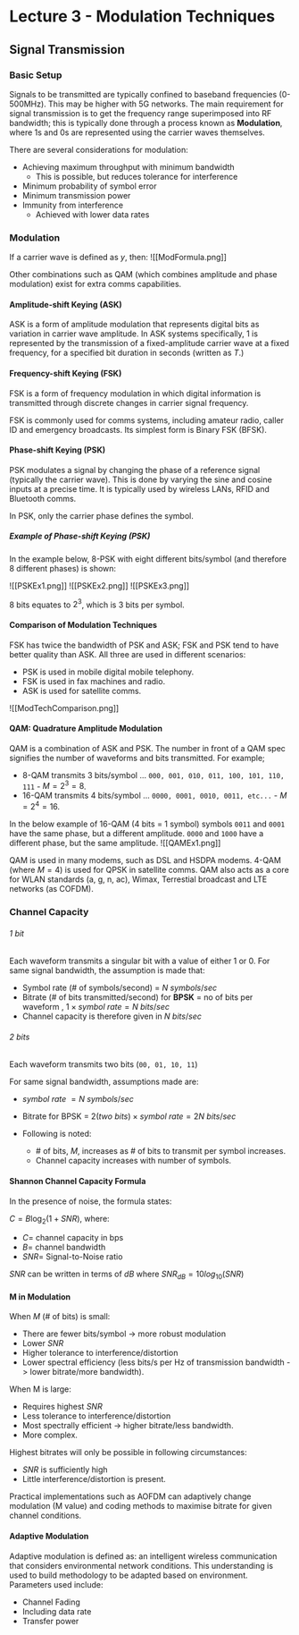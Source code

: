 # Lecture 3 - Modulation Techniques

## Signal Transmission

### Basic Setup

Signals to be transmitted are typically confined to baseband frequencies (0-500MHz). This may be higher with 5G networks. The main requirement for signal transmission is to get the frequency range superimposed into RF bandwidth; this is typically done through a process known as **Modulation**, where 1s and 0s are represented using the carrier waves themselves.

There are several considerations for modulation:

- Achieving maximum throughput with minimum bandwidth
	- This is possible, but reduces tolerance for interference
- Minimum probability of symbol error
- Minimum transmission power
- Immunity from interference
	- Achieved with lower data rates

### Modulation

If a carrier wave is defined as $y$, then:
![[ModFormula.png]]

Other combinations such as QAM (which combines amplitude and phase modulation) exist for extra comms capabilities.

#### Amplitude-shift Keying (ASK)

ASK is a form of amplitude modulation that represents digital bits as variation in carrier wave amplitude. In ASK systems specifically, 1 is represented by the transmission of a fixed-amplitude carrier wave at a fixed frequency, for a specified bit duration in seconds (written as $T$.)

#### Frequency-shift Keying (FSK)

FSK is a form of frequency modulation in which digital information is transmitted through discrete changes in carrier signal frequency.

FSK is commonly used for comms systems, including amateur radio, caller ID and emergency broadcasts. Its simplest form is Binary FSK (BFSK).

#### Phase-shift Keying (PSK)

PSK modulates a signal by changing the phase of a reference signal (typically the carrier wave). This is done by varying the sine and cosine inputs at a precise time. It is typically used by wireless LANs, RFID and Bluetooth comms.

In PSK, only the carrier phase defines the symbol.

##### Example of Phase-shift Keying (PSK)

In the example below, 8-PSK with eight different bits/symbol (and therefore 8 different phases) is shown: 

![[PSKEx1.png]]
![[PSKEx2.png]]
![[PSKEx3.png]]

8 bits equates to $2^3$, which is 3 bits per symbol.

#### Comparison of Modulation Techniques

FSK has twice the bandwidth of PSK and ASK; FSK and PSK tend to have better quality than ASK. All three are used in different scenarios:

- PSK is used in mobile digital mobile telephony.
- FSK is used in fax machines and radio.
- ASK is used for satellite comms.

![[ModTechComparison.png]]

#### QAM: Quadrature Amplitude Modulation

QAM is a combination of ASK and PSK. The number in front of a QAM spec signifies the number of waveforms and bits transmitted. For example;

- 8-QAM transmits 3 bits/symbol ... `000, 001, 010, 011, 100, 101, 110, 111` - $M = 2^3 = 8$.
- 16-QAM transmits 4 bits/symbol ... `0000, 0001, 0010, 0011, etc...` - $M = 2^4 = 16$.

In the below example of 16-QAM (4 bits = 1 symbol) symbols `0011` and `0001` have the same phase, but a different amplitude. `0000` and `1000` have a different phase, but the same amplitude.
![[QAMEx1.png]] 

QAM is used in many modems, such as DSL and HSDPA modems. 4-QAM (where $M=4$) is used for QPSK in satellite comms. QAM also acts as a core for WLAN standards (a, g, n, ac), Wimax, Terrestial broadcast and LTE networks (as COFDM).

### Channel Capacity

###### 1 bit
Each waveform transmits a singular bit with a value of either 1 or 0. For same signal bandwidth, the assumption is made that:

- Symbol rate (\# of symbols/second) = $N$ $symbols/sec$
- Bitrate (\# of bits transmitted/second) for **BPSK** $=$ no of bits per waveform , $1 \times symbol$ $rate = N$ $bits/sec$
- Channel capacity is therefore given in $N$ $bits/sec$

###### 2 bits

Each waveform transmits two bits (`00, 01, 10, 11`)

For same signal bandwidth, assumptions made are:

- $symbol$ $rate$ $= N$ $symbols/sec$
- Bitrate for BPSK = $2(two$ $bits) \times symbol$ $rate = 2N$ $bits/sec$ 

- Following is noted:
	- \# of bits, $M$, increases as \# of bits to transmit per symbol increases.
	- Channel capacity increases with number of symbols.

#### Shannon Channel Capacity Formula

In the presence of noise, the formula states:

$C = B\log_2{(1 + SNR)}$, where:

- $C =$ channel capacity in bps
- $B =$ channel bandwidth
- $SNR =$ Signal-to-Noise ratio

$SNR$ can be written in terms of $dB$ where $SNR_{dB} = 10log_{10}(SNR)$

#### M in Modulation

When $M$ (\# of bits) is small:
- There are fewer bits/symbol -> more robust modulation
- Lower $SNR$
- Higher tolerance to interference/distortion
- Lower spectral efficiency (less bits/s per Hz of transmission bandwidth -> lower bitrate/more bandwidth).

When M is large:
- Requires highest $SNR$
- Less tolerance to interference/distortion
- Most spectrally efficient -> higher bitrate/less bandwidth.
- More complex.

Highest bitrates will only be possible in following circumstances:
- $SNR$ is sufficiently high
- Little interference/distortion is present.

Practical implementations such as AOFDM can adaptively change modulation (M value) and coding methods to maximise bitrate for given channel conditions.

#### Adaptive Modulation

Adaptive modulation is defined as: an intelligent wireless communication that considers environmental network conditions. This understanding is used to build methodology to be adapted based on environment. Parameters used include:

- Channel Fading
- Including data rate
- Transfer power
